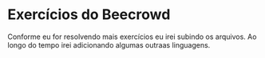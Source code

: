 ﻿# Exercícios do Beecrowd
 Conforme eu for resolvendo mais exercícios eu irei subindo os arquivos.
 Ao longo do tempo irei adicionando algumas outraas linguagens.
